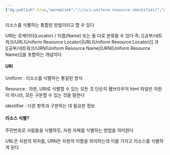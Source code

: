 ```yaml
---
{"dg-publish":true,"permalink":"///uri-uniform-resource-identifier/","dgPassFrontmatter":true}
---
```



리소스를 식별하는 통합된 방법이라고 할 수 있다

URI는 로케이터(Locator) / 이름(Name) 또는 둘 다로 분류될 수 있다
즉, [[공부/네트워크/URL(Uniform Resource Locator)\|URL(Uniform Resource Locator)]] 과 [[공부/네트워크/URN(Uniform Resource Name)\|URN(Uniform Resource Name)]]을 포함하는 개념이다

#### URI
Uniform : 리소스를 식별하는 통일된 방식

Resource : 자원, URI로 식별할 수 있는 모든 것
단순히 웹브라우저 html 파일만 자원이 아니라, 모든 구분할 수 있는 것을 말한다

identifier : 다른 항목과 구분하는 데 필요한 정보

#### 리소스 식별?

주민번호로 사람들을 식별하듯, 자원 자체를 식별하는 방법을 의미한다

URL은 자원의 위치를, URN은 자원의 이름을 의미하는데
이를 가지고 리소스를 식별하게 된다